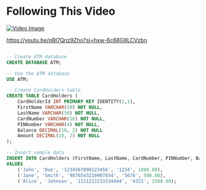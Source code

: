 # Following This Video 

[![Video Image](https://img.youtube.com/vi/<qBI7Qnz9Zho>/maxresdefault.jpg)](https://www.youtube.com/watch?v=<qBI7Qnz9Zho>)

https://youtu.be/qBI7Qnz9Zho?si=hxw-6c68G8LCVzbn

```sql

-- Create ATM database
CREATE DATABASE ATM;

-- Use the ATM database
USE ATM;

-- Create CardHolders table
CREATE TABLE CardHolders (
    CardHolderId INT PRIMARY KEY IDENTITY(1,1),
    FirstName VARCHAR(50) NOT NULL,
    LastName VARCHAR(50) NOT NULL,
    CardNumber VARCHAR(16) NOT NULL,
    PINNumber VARCHAR(4) NOT NULL,
    Balance DECIMAL(10, 2) NOT NULL
    Amount DECIMAL(10, 2) NOT NULL
);

-- Insert sample data
INSERT INTO CardHolders (FirstName, LastName, CardNumber, PINNumber, Balance)
VALUES
    ('John', 'Doe', '1234567890123456', '1234', 1000.00),
    ('Jane', 'Smith', '9876543210987654', '5678', 500.00),
    ('Alice', 'Johnson', '1111222233334444', '4321', 1500.00);


```
